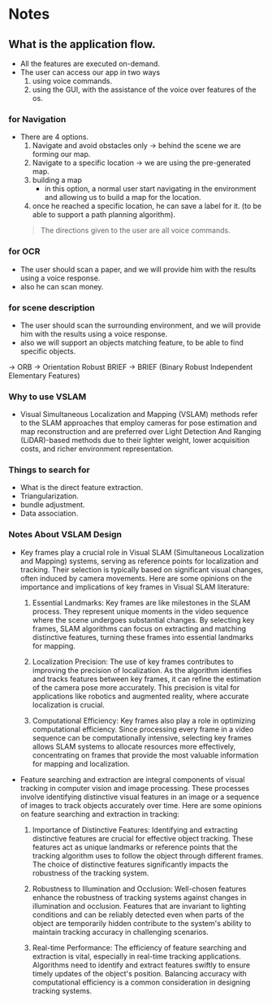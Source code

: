 # Notes 

## What is the application flow.
* All the features are executed on-demand.
* The user can access our app in two ways
  1. using voice commands. 
  2. using the GUI, with the assistance of the voice over features of the os.   
### for Navigation
* There are 4 options. 
  1. Navigate and avoid obstacles only -> behind the scene we are forming our map. 
  2. Navigate to a specific location -> we are using the pre-generated map.
  3. building a map 
     * in this option, a normal user start navigating in the environment and allowing us to build a map for the location. 
  4. once he reached a specific location, he can save a label for it. (to be able to support a path planning algorithm).
   > The directions given to the user are all voice commands.
### for OCR 
* The user should scan a paper, and we will provide him with the results using a voice response.
* also he can scan money.

### for scene description
* The user should scan the surrounding environment, and we will provide him with the results using a voice response.
* also we will support an objects matching feature, to be able to find specific objects.

-> ORB -> Orientation Robust BRIEF 
-> BRIEF (Binary Robust Independent Elementary Features)


### Why to use VSLAM 
* Visual Simultaneous Localization and Mapping (VSLAM) methods refer to the SLAM approaches that employ cameras for pose estimation and map reconstruction and are preferred over Light Detection And Ranging (LiDAR)-based
methods due to their lighter weight, lower acquisition costs, and richer environment representation.

### Things to search for
* What is the direct feature extraction. 
* Triangularization.
* bundle adjustment.
* Data association.

### Notes About VSLAM Design
- Key frames play a crucial role in Visual SLAM (Simultaneous Localization and Mapping) systems, serving as reference points for localization and tracking. Their selection is typically based on significant visual changes, often induced by camera movements. Here are some opinions on the importance and implications of key frames in Visual SLAM literature:

    1. Essential Landmarks:
    Key frames are like milestones in the SLAM process. They represent unique moments in the video sequence where the scene undergoes substantial changes. By selecting key frames, SLAM algorithms can focus on extracting and matching distinctive features, turning these frames into essential landmarks for mapping.

    2. Localization Precision:
    The use of key frames contributes to improving the precision of localization. As the algorithm identifies and tracks features between key frames, it can refine the estimation of the camera pose more accurately. This precision is vital for applications like robotics and augmented reality, where accurate localization is crucial.

    3. Computational Efficiency:
    Key frames also play a role in optimizing computational efficiency. Since processing every frame in a video sequence can be computationally intensive, selecting key frames allows SLAM systems to allocate resources more effectively, concentrating on frames that provide the most valuable information for mapping and localization.

- Feature searching and extraction are integral components of visual tracking in computer vision and image processing. These processes involve identifying distinctive visual features in an image or a sequence of images to track objects accurately over time. Here are some opinions on feature searching and extraction in tracking:

    1. Importance of Distinctive Features:
    Identifying and extracting distinctive features are crucial for effective object tracking. These features act as unique landmarks or reference points that the tracking algorithm uses to follow the object through different frames. The choice of distinctive features significantly impacts the robustness of the tracking system.

    2. Robustness to Illumination and Occlusion:
    Well-chosen features enhance the robustness of tracking systems against changes in illumination and occlusion. Features that are invariant to lighting conditions and can be reliably detected even when parts of the object are temporarily hidden contribute to the system's ability to maintain tracking accuracy in challenging scenarios.

    3. Real-time Performance:
    The efficiency of feature searching and extraction is vital, especially in real-time tracking applications. Algorithms need to identify and extract features swiftly to ensure timely updates of the object's position. Balancing accuracy with computational efficiency is a common consideration in designing tracking systems.